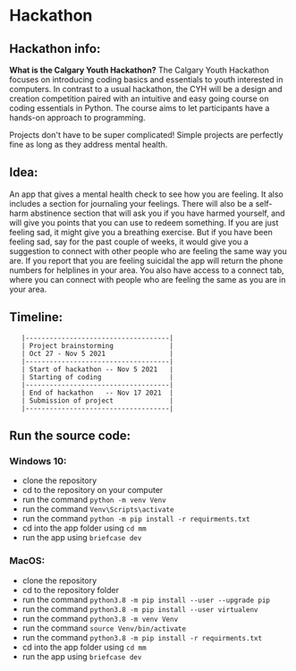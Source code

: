 # Hackathon

## Hackathon info:

**What is the Calgary Youth Hackathon?**
The Calgary Youth Hackathon focuses on introducing coding basics and essentials to youth interested in computers. In contrast to a usual hackathon, the CYH will be a design and creation competition paired with an intuitive and easy going course on coding essentials in Python. The course aims to let participants have a hands-on approach to programming.

Projects don't have to be super complicated! Simple projects are perfectly fine as long as they address mental health.


## Idea:

An app that gives a mental health check to see how you are feeling. It also includes a section for journaling your feelings. There will also be a self-harm abstinence section that will ask you if you have harmed yourself, and will give you points that you can use to redeem something. If you are just feeling sad, it might give you a breathing exercise. But if you have been feeling sad, say for the past couple of weeks, it would give you a suggestion to connect with other people who are feeling the same way you are. If you report that you are feeling suicidal the app will return the phone numbers for helplines in your area. You also have access to a connect tab, where you can connect with people who are feeling the same as you are in your area.

## Timeline:
```
   |------------------------------------|
   | Project brainstorming              |
   | Oct 27 - Nov 5 2021                |
   |------------------------------------|
   | Start of hackathon -- Nov 5 2021   |
   | Starting of coding                 |
   |------------------------------------|
   | End of hackathon   -- Nov 17 2021  |
   | Submission of project              |
   |------------------------------------|
```

## Run the source code:

### Windows 10:

- clone the repository
- cd to the repository on your computer
- run the command `python -m venv Venv`
- run the command `Venv\Scripts\activate`
- run the command `python -m pip install -r requirments.txt`
- cd into the app folder using `cd mm`
- run the app using `briefcase dev`

### MacOS:

- clone the repository
- cd to the repository folder
- run the command `python3.8 -m pip install --user --upgrade pip`
- run the command `python3.8 -m pip install --user virtualenv`
- run the command `python3.8 -m venv Venv`
- run the command `source Venv/bin/activate`
- run the command `python3.8 -m pip install -r requirments.txt`
- cd into the app folder using `cd mm`
- run the app using `briefcase dev`
